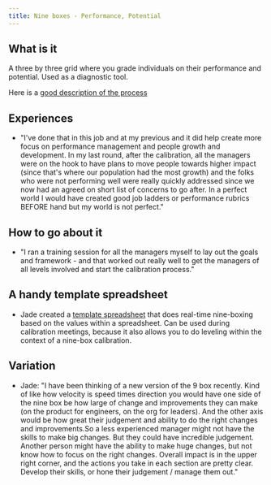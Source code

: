 ```yaml
---
title: Nine boxes - Performance, Potential
---
```


## What is it

A three by three grid where you grade individuals on their performance and potential. Used as a diagnostic tool.

Here is a [good description of the process](https://www.cio.com/article/308431/what-is-the-9-box-talent-review-a-matrix-for-identifying-top-performers.html)

## Experiences

* "I've done that in this job and at my previous and it did help create more focus on performance management and people growth and development. In my last round, after the calibration, all the managers were on the hook to have plans to move people towards higher impact (since that's where our population had the most growth) and the folks who were not performing well were really quickly addressed since we now had an agreed on short list of concerns to go after. In a perfect world I would have created good job ladders or performance rubrics BEFORE hand but my world is not perfect."

## How to go about it

* "I ran a training session for all the managers myself to lay out the goals and framework - and that worked out really well to get the managers of all levels involved and start the calibration process."

## A handy template spreadsheet

* Jade created a [template spreadsheet](https://docs.google.com/spreadsheets/d/1YxSBVCTQz1j7N1O03dF7k6tx_EZigpiVzgOaNngCoJU/edit?gid=1076158596#gid=1076158596) that does real-time nine-boxing based on the values within a spreadsheet. Can be used during calibration meetings, because it also allows you to do leveling within the context of a nine-box calibration.

## Variation

* Jade: "I have been thinking of a new version of the 9 box recently. Kind of like how velocity is speed times direction you would have one side of the nine box be how large of change and improvements they can make (on the product for engineers, on the org for leaders). And the other axis would be how great their judgement and ability to do the right changes and improvements.So a less experienced manager might not have the skills to make big changes. But they could have incredible judgement. Another person might have the ability to make huge changes, but not know how to focus on the right changes. Overall impact is in the upper right corner, and the actions you take in each section are pretty clear. Develop their skills, or hone their judgement / manage them out."
